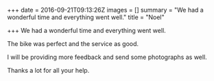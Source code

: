 +++
date = 2016-09-21T09:13:26Z
images = []
summary = "We had a wonderful time and everything went well."
title = "Noel"

+++
We had a wonderful time and everything went well.

The bike was perfect and the service as good.

I will be providing more feedback and send some photographs as well.

Thanks a lot for all your help.